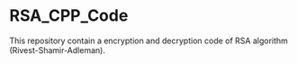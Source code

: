 # RSA_CPP_Code
This repository contain a encryption and decryption code of RSA algorithm (Rivest-Shamir-Adleman).
